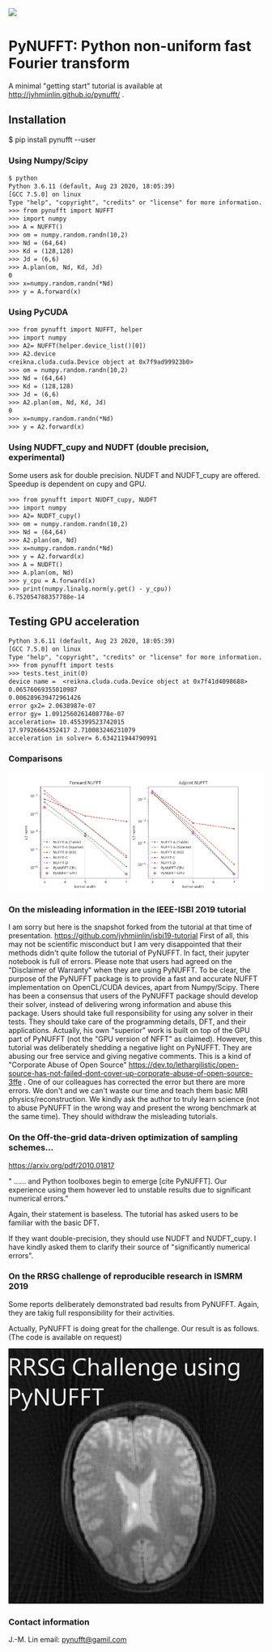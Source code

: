 ![](g5738.jpeg)

# PyNUFFT: Python non-uniform fast Fourier transform

A minimal "getting start" tutorial is available at http://jyhmiinlin.github.io/pynufft/ .

## Installation

$ pip install pynufft --user


### Using Numpy/Scipy

```
$ python
Python 3.6.11 (default, Aug 23 2020, 18:05:39) 
[GCC 7.5.0] on linux
Type "help", "copyright", "credits" or "license" for more information.
>>> from pynufft import NUFFT
>>> import numpy
>>> A = NUFFT()
>>> om = numpy.random.randn(10,2)
>>> Nd = (64,64)
>>> Kd = (128,128)
>>> Jd = (6,6)
>>> A.plan(om, Nd, Kd, Jd)
0
>>> x=numpy.random.randn(*Nd)
>>> y = A.forward(x)
```

### Using PyCUDA

```
>>> from pynufft import NUFFT, helper
>>> import numpy
>>> A2= NUFFT(helper.device_list()[0])
>>> A2.device
<reikna.cluda.cuda.Device object at 0x7f9ad99923b0>
>>> om = numpy.random.randn(10,2)
>>> Nd = (64,64)
>>> Kd = (128,128)
>>> Jd = (6,6)
>>> A2.plan(om, Nd, Kd, Jd)
0
>>> x=numpy.random.randn(*Nd)
>>> y = A2.forward(x)
```

### Using NUDFT_cupy and NUDFT (double precision, experimental)

Some users ask for double precision. 
NUDFT and NUDFT_cupy are offered.
Speedup is dependent on cupy and GPU.  


```
>>> from pynufft import NUDFT_cupy, NUDFT
>>> import numpy
>>> A2= NUDFT_cupy()
>>> om = numpy.random.randn(10,2)
>>> Nd = (64,64)
>>> A2.plan(om, Nd)
>>> x=numpy.random.randn(*Nd)
>>> y = A2.forward(x)
>>> A = NUDFT()
>>> A.plan(om, Nd)
>>> y_cpu = A.forward(x)
>>> print(numpy.linalg.norm(y.get() - y_cpu))
6.752054788357788e-14
```


## Testing GPU acceleration

```
Python 3.6.11 (default, Aug 23 2020, 18:05:39) 
[GCC 7.5.0] on linux
Type "help", "copyright", "credits" or "license" for more information.
>>> from pynufft import tests
>>> tests.test_init(0)
device name =  <reikna.cluda.cuda.Device object at 0x7f41d4098688>
0.06576069355010987
0.006289639472961426
error gx2= 2.0638987e-07
error gy= 1.0912560261408778e-07
acceleration= 10.455399523742015
17.97926664352417 2.710083246231079
acceleration in solver= 6.634211944790991
```
### Comparisons

![](Figure_1.png)

### On the misleading information in the IEEE-ISBI 2019 tutorial

I am sorry but here is the snapshot forked from the tutorial at that time of presentation.
https://github.com/jyhmiinlin/isbi19-tutorial
First of all, this may not be scientific misconduct but I am very disappointed that their methods didn't quite follow the tutorial of PyNUFFT.
In fact, their jupyter notebook is full of errors. 
Please note that users had agreed on the "Disclaimer of Warranty" when they are using PyNUFFT. 
To be clear, the purpose of the PyNUFFT package is to provide a fast and accurate NUFFT implementation on OpenCL/CUDA devices, apart from Numpy/Scipy. 
There has been a consensus that users of the PyNUFFT package should develop their solver, instead of delivering wrong information and abuse this package. 
Users should take full responsibility for using any solver in their tests. They should take care of the programming details, DFT, and their applications.
Actually, his own "superior" work is built on top of the GPU part of PyNUFFT (not the "GPU version of NFFT" as claimed). 
However, this tutorial was deliberately shedding a negative light on PyNUFFT.
They are abusing our free service and giving negative comments. This is a kind of "Corporate Abuse of Open Source" https://dev.to/lethargilistic/open-source-has-not-failed-dont-cover-up-corporate-abuse-of-open-source-3ffe .
One of our colleagues has corrected the error but there are more errors. We don't and we can't waste our time and teach them basic MRI physics/reconstruction.
We kindly ask the author to truly learn science (not to abuse PyNUFFT in the wrong way and present the wrong benchmark at the same time). 
They should withdraw the misleading tutorials.

### On the Off-the-grid data-driven optimization of sampling schemes...

https://arxiv.org/pdf/2010.01817

" ...... and Python toolboxes begin to emerge [cite PyNUFFT]. Our experience using them however led to unstable results due to significant numerical errors."

Again, their statement is baseless. The tutorial has asked users to be familiar with the basic DFT. 

If they want double-precision, they should use NUDFT and NUDFT_cupy. I have kindly asked them to clarify their source of "significantly numerical errors".  


### On the RRSG challenge of reproducible research in ISMRM 2019

Some reports deliberately demonstrated bad results from PyNUFFT. Again, they are takig full responsibility for their activities. 

Actually, PyNUFFT is doing great for the challenge. Our result is as follows. (The code is available on request)

![](with_espirit.png)

### Contact information
J.-M. Lin
email: pynufft@gamil.com

